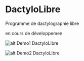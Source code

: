 # DactyloLibre
 Programme de dactylographie libre

en cours de développemen

![alt Demo1 DactyloLibre](https://docs.google.com/uc?export=open&id=1htabibKwVzSFUuFYffEYRTOY21MvJ_6A "Demo1")

![alt Demo2 DactyloLibre](https://docs.google.com/uc?export=open&id=1qW7xnRallXeLZ9rKwB4W4i6lxac7Hjei "Demo1")
